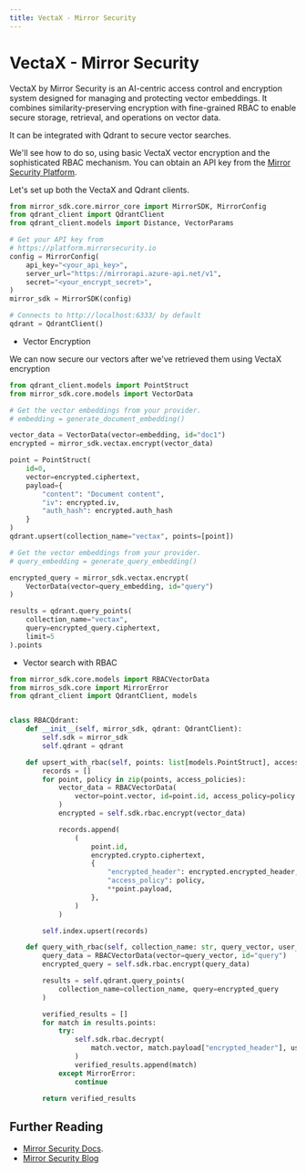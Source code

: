 ```yaml
---
title: VectaX - Mirror Security
---
```


# VectaX - Mirror Security

VectaX by Mirror Security is an AI-centric access control and encryption system  designed for managing and protecting vector embeddings. It combines similarity-preserving encryption with fine-grained RBAC to enable secure storage, retrieval, and operations on vector data.

It can be integrated with Qdrant to secure vector searches.

We'll see how to do so, using basic VectaX vector encryption and the sophisticated RBAC mechanism. You can obtain an API key from the [Mirror Security Platform](https://platform.mirrorsecurity.io/en/login).

Let's set up both the VectaX and Qdrant clients.

```python
from mirror_sdk.core.mirror_core import MirrorSDK, MirrorConfig
from qdrant_client import QdrantClient
from qdrant_client.models import Distance, VectorParams

# Get your API key from
# https://platform.mirrorsecurity.io
config = MirrorConfig(
    api_key="<your_api_key>",
    server_url="https://mirrorapi.azure-api.net/v1",
    secret="<your_encrypt_secret>",
)
mirror_sdk = MirrorSDK(config)

# Connects to http://localhost:6333/ by default
qdrant = QdrantClient()
```

- Vector Encryption

We can now secure our vectors after we've retrieved them using VectaX encryption

```python
from qdrant_client.models import PointStruct
from mirror_sdk.core.models import VectorData

# Get the vector embeddings from your provider.
# embedding = generate_document_embedding()

vector_data = VectorData(vector=embedding, id="doc1")
encrypted = mirror_sdk.vectax.encrypt(vector_data)

point = PointStruct(
    id=0,
    vector=encrypted.ciphertext,
    payload={
        "content": "Document content",
        "iv": encrypted.iv,
        "auth_hash": encrypted.auth_hash
    }
)
qdrant.upsert(collection_name="vectax", points=[point])

# Get the vector embeddings from your provider.
# query_embedding = generate_query_embedding()

encrypted_query = mirror_sdk.vectax.encrypt(
    VectorData(vector=query_embedding, id="query")
)

results = qdrant.query_points(
    collection_name="vectax",
    query=encrypted_query.ciphertext,
    limit=5
).points
```

- Vector search with RBAC

```python
from mirror_sdk.core.models import RBACVectorData
from mirros_sdk.core import MirrorError
from qdrant_client import QdrantClient, models


class RBACQdrant:
    def __init__(self, mirror_sdk, qdrant: QdrantClient):
        self.sdk = mirror_sdk
        self.qdrant = qdrant

    def upsert_with_rbac(self, points: list[models.PointStruct], access_policies):
        records = []
        for point, policy in zip(points, access_policies):
            vector_data = RBACVectorData(
                vector=point.vector, id=point.id, access_policy=policy
            )
            encrypted = self.sdk.rbac.encrypt(vector_data)

            records.append(
                (
                    point.id,
                    encrypted.crypto.ciphertext,
                    {
                        "encrypted_header": encrypted.encrypted_header,
                        "access_policy": policy,
                        **point.payload,
                    },
                )
            )

        self.index.upsert(records)

    def query_with_rbac(self, collection_name: str, query_vector, user_key):
        query_data = RBACVectorData(vector=query_vector, id="query")
        encrypted_query = self.sdk.rbac.encrypt(query_data)

        results = self.qdrant.query_points(
            collection_name=collection_name, query=encrypted_query
        )

        verified_results = []
        for match in results.points:
            try:
                self.sdk.rbac.decrypt(
                    match.vector, match.payload["encrypted_header"], user_key
                )
                verified_results.append(match)
            except MirrorError:
                continue

        return verified_results
```

## Further Reading

- [Mirror Security Docs](https://docs.mirrorsecurity.io/introduction).
- [Mirror Security Blog](https://mirrorsecurity.io/blog)
